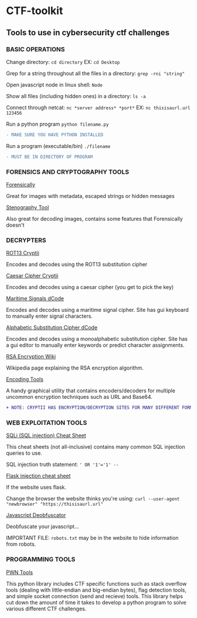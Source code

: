 # CTF-toolkit

## Tools to use in cybersecurity ctf challenges

### BASIC OPERATIONS


Change directory: 
```cd directory``` EX: ```cd Desktop```

Grep for a string throughout all the files in a directory:
```grep -rni "string"```

Open javascript node in linux shell:
```Node```

Show all files (including hidden ones) in a directory: ```ls -a```

Connect through netcat:
``` nc *server address* *port* ``` EX: ```nc thisisaurl.url 123456```

Run a python program
```python filename.py```
```diff
- MAKE SURE YOU HAVE PYTHON INSTALLED
```

Run a program (executable/bin)
```./filename```
```diff
- MUST BE IN DIRECTORY OF PROGRAM
```


### FORENSICS AND CRYPTOGRAPHY TOOLS

[Forensically](https://29a.ch/photo-forensics/#forensic-magnifier)

Great for images with metadata, escaped strings or hidden messages

[Stenography Tool](https://stylesuxx.github.io/steganography/)

Also great for decoding images, contains some features that Forensically doesn't

### DECRYPTERS

[ROT13 Cryptii](https://cryptii.com/pipes/rot13-decoder)

Encodes and decodes using the ROT13 substitution cipher

[Caesar Cipher Cryptii](https://cryptii.com/pipes/caesar-cipher)

Encodes and decodes using a caesar cipher (you get to pick the key)

[Maritime Signals dCode](https://www.dcode.fr/maritime-signals-code)

Encodes and decodes using a maritime signal cipher. Site has gui keyboard to manually enter signal characters.

[Alphabetic Substitution Cipher dCode](https://www.dcode.fr/monoalphabetic-substitution)

Encodes and decodes using a monoalphabetic substitution cipher. Site has a gui editor to manually enter keywords or predict character assignments.

[RSA Encryption Wiki](https://simple.wikipedia.org/wiki/RSA_algorithm)

Wikipedia page explaining the RSA encryption algorithm.

[Encoding Tools](https://encoding.tools/)

A handy graphical utility that contains encoders/decoders for multiple uncommon encryption techniques such as URL and Base64.

```diff
+ NOTE: CRYPTII HAS ENCRYPTION/DECRYPTION SITES FOR MANY DIFFERENT FORMS OF ENCRYPTION (HEX, OCT, ASCII, ETC)
```
### WEB EXPLOITATION TOOLS

[SQLi (SQL injection) Cheat Sheet](https://www.netsparker.com/blog/web-security/sql-injection-cheat-sheet/)

This cheat sheets (not all-inclusive) contains many common SQL injection queries to use.

SQL injection truth statement: ```' OR '1'='1' --```

[Flask injection cheat sheet](https://pequalsnp-team.github.io/cheatsheet/flask-jinja2-ssti)

If the website uses flask.

Change the browser the website thinks you're using: ```curl --user-agent "newbrowser" "https://thisisaurl.url"```

[Javascript Deobfuscator](https://lelinhtinh.github.io/de4js/)

Deobfuscate your javascript...

IMPORTANT FILE: ```robots.txt``` may be in the website to hide information from robots.

### PROGRAMMING TOOLS

[PWN Tools](http://docs.pwntools.com/en/stable/)

This python library includes CTF specific functions such as stack overflow tools (dealing with little-endian and big-endian bytes), flag detection tools, and simple socket connection (send and recieve) tools. This library helps cut down the amount of time it takes to develop a python program to solve various different CTF challenges.



